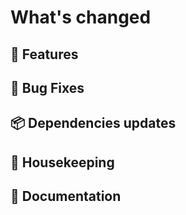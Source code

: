 # What's changed

## :telescope: Features

## :ant: Bug Fixes

## :package: Dependencies updates

## :broom: Housekeeping

## :memo: Documentation
